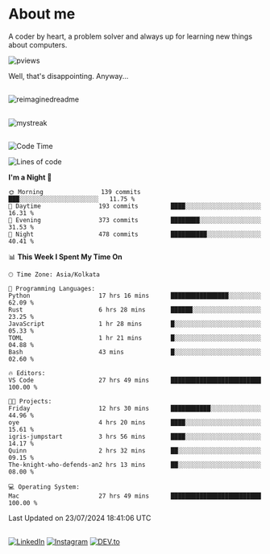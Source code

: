 # About me

A coder by heart, a problem solver and always up for learning new things about computers.

![pviews](https://komarev.com/ghpvc/?username=d33pster&color=blueviolet)

Well, that's disappointing. Anyway...


##
<img src="https://myreadme.vercel.app/api/embed/d33pster?panels=userstatistics,toprepositories,toplanguages,commitgraph" alt="reimaginedreadme" />

## 
<img src="https://github-readme-streak-stats.herokuapp.com/?user=d33pster&theme=tokyonight" alt="mystreak"/>

<!-- ##
![Snake animation](https://github.com/madushadhanushka/github-readme/blob/output/github-contribution-snake.svg) -->

##
<!--START_SECTION:waka-->
![Code Time](http://img.shields.io/badge/Code%20Time-35%20hrs%2024%20mins-blue)

![Lines of code](https://img.shields.io/badge/From%20Hello%20World%20I%27ve%20Written-510.9%20thousand%20lines%20of%20code-blue)

**I'm a Night 🦉** 

```text
🌞 Morning                139 commits         ███░░░░░░░░░░░░░░░░░░░░░░   11.75 % 
🌆 Daytime                193 commits         ████░░░░░░░░░░░░░░░░░░░░░   16.31 % 
🌃 Evening                373 commits         ████████░░░░░░░░░░░░░░░░░   31.53 % 
🌙 Night                  478 commits         ██████████░░░░░░░░░░░░░░░   40.41 % 
```


📊 **This Week I Spent My Time On** 

```text
🕑︎ Time Zone: Asia/Kolkata

💬 Programming Languages: 
Python                   17 hrs 16 mins      ████████████████░░░░░░░░░   62.09 % 
Rust                     6 hrs 28 mins       ██████░░░░░░░░░░░░░░░░░░░   23.25 % 
JavaScript               1 hr 28 mins        █░░░░░░░░░░░░░░░░░░░░░░░░   05.33 % 
TOML                     1 hr 21 mins        █░░░░░░░░░░░░░░░░░░░░░░░░   04.88 % 
Bash                     43 mins             █░░░░░░░░░░░░░░░░░░░░░░░░   02.60 % 

🔥 Editors: 
VS Code                  27 hrs 49 mins      █████████████████████████   100.00 % 

🐱‍💻 Projects: 
Friday                   12 hrs 30 mins      ███████████░░░░░░░░░░░░░░   44.96 % 
oye                      4 hrs 20 mins       ████░░░░░░░░░░░░░░░░░░░░░   15.61 % 
igris-jumpstart          3 hrs 56 mins       ████░░░░░░░░░░░░░░░░░░░░░   14.17 % 
Quinn                    2 hrs 32 mins       ██░░░░░░░░░░░░░░░░░░░░░░░   09.15 % 
The-knight-who-defends-an2 hrs 13 mins       ██░░░░░░░░░░░░░░░░░░░░░░░   08.00 % 

💻 Operating System: 
Mac                      27 hrs 49 mins      █████████████████████████   100.00 % 
```


 Last Updated on 23/07/2024 18:41:06 UTC
<!--END_SECTION:waka-->

##
<a href="https://www.linkedin.com/in/soumyodeepgupta/" target="_blank"><img src="https://img.shields.io/badge/LinkedIn-%230077B5.svg?&style=flat-square&logo=linkedin&logoColor=white" alt="LinkedIn"></a>
<a href="https://www.instagram.com/blipdipp/" target="_blank"><img src="https://img.shields.io/badge/Instagram-%23E4405F.svg?&style=flat-square&logo=instagram&logoColor=white" alt="Instagram"></a>
<a href="https://dev.to/d33pster" target="_blank"><img src="https://img.shields.io/badge/DEV-%230A0A0A.svg?&style=flat-square&logo=DEV.to&logoColor=white" alt="DEV.to"></a>


<!-- 
## Langs

<img src="https://github.com/devicons/devicon/blob/master/icons/python/python-plain.svg" title="Python" alt="Python" width=55 height=55\><img src="https://github.com/devicons/devicon/blob/master/icons/rust/rust-line.svg" title="rust" alt="rust" width=55 height=55><img src="https://github.com/devicons/devicon/blob/master/icons/c/c-plain.svg" title="c" alt="c" width=55 height=55><img src="https://github.com/devicons/devicon/blob/master/icons/java/java-plain.svg" alt="java" title="java" height=55 width=55><img src="https://github.com/devicons/devicon/blob/master/icons/markdown/markdown-original.svg" alt="markdown" title="markdown" height=55 width=55>

## Techs

<img src="https://github.com/devicons/devicon/blob/master/icons/github/github-original.svg" alt="github" title="github" height=55 width=55><img src="https://github.com/devicons/devicon/blob/master/icons/githubactions/githubactions-original.svg" alt="actions" title="actions" height=55 width=55><img src="https://github.com/devicons/devicon/blob/master/icons/githubcodespaces/githubcodespaces-original.svg" alt="codespaces" title="codespaces" height=55 width=55><img src="https://github.com/devicons/devicon/blob/master/icons/git/git-plain.svg" alt="git" title="git" height=55 width=55><img src="https://github.com/devicons/devicon/blob/master/icons/unix/unix-original.svg" alt="unix" title="unix" height=55 width=55><img src="https://github.com/devicons/devicon/blob/master/icons/linux/linux-plain.svg" alt="linux" title="linux" height=55 width=55><img src="https://github.com/devicons/devicon/blob/master/icons/windows11/windows11-original.svg" alt="windows" title="windows" height=55 width=55><img src="https://github.com/devicons/devicon/blob/master/icons/mysql/mysql-plain-wordmark.svg" alt="mysql" title="mysql" height=55 width=55><img src="https://github.com/devicons/devicon/blob/master/icons/vscode/vscode-original.svg" alt="vscode" title="vscode" height=55 width=55> -->


<!-- ## Skills

`Python`
`Rust`
`C`
`Java`
`SQL`

`Shell Scripting`
`Batch Coding`

`GitHub/Git`
`Markdown`
`HTML` -->
<!-- 
## Crates.io Contributions

> Find duplicates

Easily scan duplicate files in your filesystem using [`detecteff`](https://github.com/d33pster/detecteff). It's scanning logic is made for speed and accuracy and can scan directories recursively and delete the duplicate files.

> Interactive Terminal Menu

[`xmenu`](https://github.com/d33pster/xmenu) is a rust crate that enables to create interactive menus in terminal that can even change colours and update in real time.

> Argument Parser

[`argrust`](https://github.com/d33pster/argrust) is a highly capable argument parser coded in rust for ease of use and performing complex tasks and getting the most out of your arguments.

> Git Clone Alternative

[`gcl`](https://github.com/d33pster/gcl) is an alternative to git clone command with faster and better results with improved arguments. Coded in rust.

> Path Manager and Converter lib for rust

[`Rustypath`](https://github.com/d33pster/rustypath) is a crate made for easily managing paths in rust. Supports String, Path and Pathuf formats and are interchangeable.

## PYPI Contributions

> A progress bar to actually wrap commands in :)

[`Wrapper Bar`](https://github.com/d33pster/wrapper-bar) is a module to wrap commands behind a progress bar. Rather than just creating a decoy, it actually wraps commands defined by the user. Commands can be shell, pyShell or independent python code.

> Pasword Manager

[`Pasta Man`](https://github.com/d33pster/pasta-man) is a password manager made to secure your passwords under lock and key with tripple layer security. With a well integrated search feature and Copy to Clipboard.

> Manage github repositories

[`RepMan`](https://github.com/d33pster/RepMan) is a GitHub Repository Manager. With RepMan, manage and update and view all your github repos with just one command.

> Your very own port scanner

[`Target Ports`](https://github.com/d33pster/target-ports) or tports is a portscanner coded in python. Can be installed using pip, easy to use, can be called directly from the terminal with proper error handling and much more.

[<a href='https://github.com/d33pster/optioner'> optioner </a>]
`               ` simple Argument Parser module with diverse functionality

[<a href='https://github.com/d33pster/serversock'> serversock </a>]
`               ` create multi-client server and clients in an instant. (uses socket-programming)

[<a href='https://github.com/d33pster/s3ssion'> s3ssion </a>]
`               ` Session management module for python.

[<a href='https://github.com/d33pster/dynalistTk'> dynalistTk </a>]
`               ` python module for Dynamic Lists with multiple columns (Treeview) using tkinter (python GUI)

## Projects 

[<a href='https://github.com/d33pster/warlock' target='_blank'> warlock </a>]
`               ` (private) Anti Data Leak Software. Transformed data will detect the hostile environment and self destruct.

[<a href='https://github.com/d33pster/socialmedia-blockchain' target='_blank'> Social Media on Blockchain </a>]
`               ` Social Media implemented through blockchain. Every action is considered as a transaction.

[<a href='https://github.com/d33pster/github-codespace-toolkit' target='_blank'> GitHub CodeSpace Toolkit </a>]
`               ` With GitHub Codespaces, you can code anywhere anytime so why spend time typing long git commands?

[<a href='https://github.com/d33pster/chatoz' target='_blank'> Chatoz </a>]
`               ` Like Cheetos but Chat. Open for all chatroom coded in python. ^<a href='https://chatoz.onrender.com' target='_blank'> Open Chatoz </a>^

[<a href='https://github.com/d33pster/WebRep' target='_blank'> WebRep </a>]
`               ` Footrint any website or webapp through this tool. Supports Linux, macOS, Windows (with both cli and GUI).

[<a href='https://github.com/d33pster/ProcessPlot' target='_blank'> Process Plot </a>]
`               ` A Process Manager Simulator (like Windows taskmanager) coded in python using psutil library. Supports only windows due to lack to other os support for psutil lib.

[<a href='https://github.com/d33pster/Anti-auth-er' target='_blank'> Anti-auth-er </a>]
`               ` Kali Linux network de-auth-er. (test router vulnerabilities). uses advanced shell scripting for enhancing user experience and employs multitasking to automate the attacks.

[<a href='https://github.com/d33pster/ransomware' target='_blank'> Ransomware </a>]
`               ` Test Ransomware written in python. You'll have full control ofcourse.

[<a href='https://github.com/d33pster/PSSQL-auto' target='_blank'> PSSQL-Auto </a>]
`               ` Data Analysis Tool using Mlib in python. supports custom pyspark queries like a DBMS and building pipelines for prediction.

[<a href='https://github.com/d33pster/custombash' target='_blank'> Custombasher </a>]
`               ` contains custom bash/terminal commands for debian linux and macOS. Has an explicit feature for macOS where you can create commands for your applications. (run the command in terminal to open the applications from terminal.) See help for more info.<br>
NOTE: This project is now integrated with [`GitHub CodeSpace Toolkit`](https://github.com/d33pster/github-codespace-toolkit)

[<a href='https://github.com/d33pster/d33pster-chatbot' target='_blank'> d33pster </a>]
`               ` Ask an AI version of me about my career.

## Hackathons

[<a href='https://github.com/d33pster/email-marketting-hackathon'> Hackathon 1 </a>] [Email Marketting Campaign]
`               ` For Problem Statement and Solution Proposed, click the link.

[<a href='https://github.com/d33pster/pasta-man'> Hackathon 2 </a>] [Password Manager]
`               ` [`pasta-man`](https://github.com/d33pster/pasta-man) as mentioned in the [PyPi Contribs](#pypi-contributions) is a hackathon solution for a better password manager. -->
